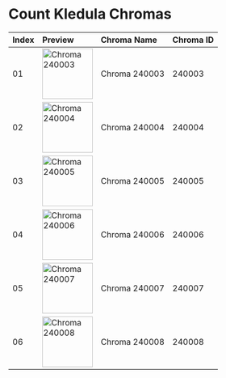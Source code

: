 # Count Kledula Chromas

| Index | Preview | Chroma Name | Chroma ID |
|:---|:---|:---|:---|
| 01 | <img src='https://raw.communitydragon.org/latest/plugins/rcp-be-lol-game-data/global/default/v1/champion-chroma-images/240/240003.png' alt='Chroma 240003' width='100'> | Chroma 240003 | 240003 |
| 02 | <img src='https://raw.communitydragon.org/latest/plugins/rcp-be-lol-game-data/global/default/v1/champion-chroma-images/240/240004.png' alt='Chroma 240004' width='100'> | Chroma 240004 | 240004 |
| 03 | <img src='https://raw.communitydragon.org/latest/plugins/rcp-be-lol-game-data/global/default/v1/champion-chroma-images/240/240005.png' alt='Chroma 240005' width='100'> | Chroma 240005 | 240005 |
| 04 | <img src='https://raw.communitydragon.org/latest/plugins/rcp-be-lol-game-data/global/default/v1/champion-chroma-images/240/240006.png' alt='Chroma 240006' width='100'> | Chroma 240006 | 240006 |
| 05 | <img src='https://raw.communitydragon.org/latest/plugins/rcp-be-lol-game-data/global/default/v1/champion-chroma-images/240/240007.png' alt='Chroma 240007' width='100'> | Chroma 240007 | 240007 |
| 06 | <img src='https://raw.communitydragon.org/latest/plugins/rcp-be-lol-game-data/global/default/v1/champion-chroma-images/240/240008.png' alt='Chroma 240008' width='100'> | Chroma 240008 | 240008 |

